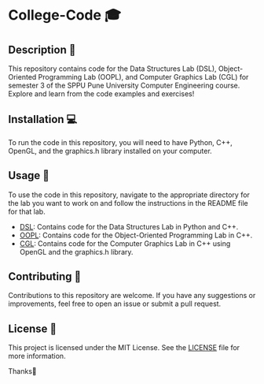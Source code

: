 # College-Code 🎓

## Description 📝
This repository contains code for the Data Structures Lab (DSL), Object-Oriented Programming Lab (OOPL), and Computer Graphics Lab (CGL) for semester 3 of the SPPU Pune University Computer Engineering course. Explore and learn from the code examples and exercises!

## Installation 💻
To run the code in this repository, you will need to have Python, C++, OpenGL, and the graphics.h library installed on your computer.

## Usage 🚀
To use the code in this repository, navigate to the appropriate directory for the lab you want to work on and follow the instructions in the README file for that lab.

- [DSL](DSL): Contains code for the Data Structures Lab in Python and C++.
- [OOPL](OOPL): Contains code for the Object-Oriented Programming Lab in C++.
- [CGL](CGL): Contains code for the Computer Graphics Lab in C++ using OpenGL and the graphics.h library.

## Contributing 🤝
Contributions to this repository are welcome. If you have any suggestions or improvements, feel free to open an issue or submit a pull request.

## License 📄
This project is licensed under the MIT License. See the [LICENSE](LICENSE) file for more information.


Thanks🤩
